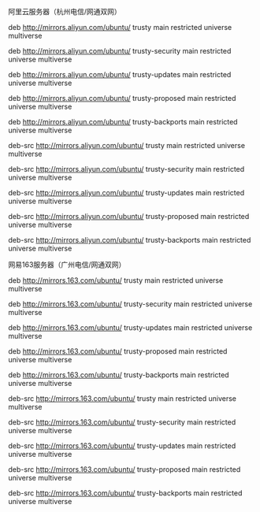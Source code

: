 阿里云服务器（杭州电信/网通双网）

deb http://mirrors.aliyun.com/ubuntu/ trusty main restricted universe multiverse

deb http://mirrors.aliyun.com/ubuntu/ trusty-security main restricted universe multiverse

deb http://mirrors.aliyun.com/ubuntu/ trusty-updates main restricted universe multiverse

deb http://mirrors.aliyun.com/ubuntu/ trusty-proposed main restricted universe multiverse

deb http://mirrors.aliyun.com/ubuntu/ trusty-backports main restricted universe multiverse

deb-src http://mirrors.aliyun.com/ubuntu/ trusty main restricted universe multiverse

deb-src http://mirrors.aliyun.com/ubuntu/ trusty-security main restricted universe multiverse

deb-src http://mirrors.aliyun.com/ubuntu/ trusty-updates main restricted universe multiverse

deb-src http://mirrors.aliyun.com/ubuntu/ trusty-proposed main restricted universe multiverse

deb-src http://mirrors.aliyun.com/ubuntu/ trusty-backports main restricted universe multiverse

网易163服务器（广州电信/网通双网）

deb http://mirrors.163.com/ubuntu/ trusty main restricted universe multiverse

deb http://mirrors.163.com/ubuntu/ trusty-security main restricted universe multiverse

deb http://mirrors.163.com/ubuntu/ trusty-updates main restricted universe multiverse

deb http://mirrors.163.com/ubuntu/ trusty-proposed main restricted universe multiverse

deb http://mirrors.163.com/ubuntu/ trusty-backports main restricted universe multiverse

deb-src http://mirrors.163.com/ubuntu/ trusty main restricted universe multiverse

deb-src http://mirrors.163.com/ubuntu/ trusty-security main restricted universe multiverse

deb-src http://mirrors.163.com/ubuntu/ trusty-updates main restricted universe multiverse

deb-src http://mirrors.163.com/ubuntu/ trusty-proposed main restricted universe multiverse

deb-src http://mirrors.163.com/ubuntu/ trusty-backports main restricted universe multiverse
